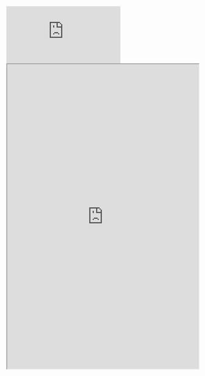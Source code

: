 <iframe src="https://tools.fobizz.com/teaching_board/public_screens/9f1e48c8-cdf2-481d-a75c-38e8e68a3d0d?embed=true&token=dbc5a433cb56000fa7ce6cd9fe5bf633" frameborder="0" marginwidth="0" marginheight="0" style="border: none; max-width:100%; max-height:100vh" allowfullscreen webkitallowfullscreen mozallowfullscreen msallowfullscreen></iframe>


<iframe width="100%" height="800" src="https://tools.fobizz.com/teaching_board/public_screens/9f1e48c8-cdf2-481d-a75c-38e8e68a3d0d?embed=true&token=dbc5a433cb56000fa7ce6cd9fe5bf633" allowfullscreen allow="geolocation *; autoplay; encrypted-media"></iframe>
